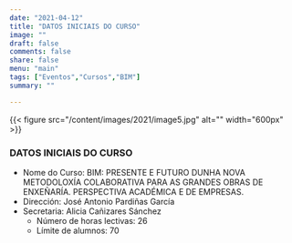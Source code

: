 ```yaml
---
date: "2021-04-12"
title: "DATOS INICIAIS DO CURSO"
image: ""
draft: false
comments: false
share: false
menu: "main"
tags: ["Eventos","Cursos","BIM"]
summary: ""

---
```

{{< figure src="/content/images/2021/image5.jpg" alt="" width="600px" >}}

### DATOS INICIAIS DO CURSO
* Nome do Curso: BIM: PRESENTE E FUTURO DUNHA NOVA
  METODOLOXÍA COLABORATIVA PARA AS GRANDES OBRAS DE
  ENXEÑARÍA. PERSPECTIVA ACADÉMICA E DE EMPRESAS.
* Dirección: José Antonio Pardiñas García
* Secretaria: Alicia Cañizares Sánchez
  * Número de horas lectivas: 26
  * Límite de alumnos: 70
